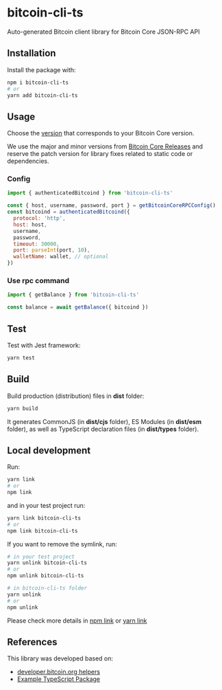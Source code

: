 # bitcoin-cli-ts

Auto-generated Bitcoin client library for Bitcoin Core JSON-RPC API

## Installation

Install the package with:

```bash
npm i bitcoin-cli-ts
# or
yarn add bitcoin-cli-ts
```

## Usage

Choose the [version](https://www.npmjs.com/package/bitcoin-cli-ts?activeTab=versions) that corresponds to your Bitcoin Core version.

We use the major and minor versions from [Bitcoin Core Releases](https://github.com/bitcoin/bitcoin/releases) and reserve the patch version for library fixes related to static code or dependencies.

### Config

```js
import { authenticatedBitcoind } from 'bitcoin-cli-ts'

const { host, username, password, port } = getBitcoinCoreRPCConfig()
const bitcoind = authenticatedBitcoind({
  protocol: 'http',
  host: host,
  username,
  password,
  timeout: 30000,
  port: parseInt(port, 10),
  walletName: wallet, // optional
})
```

### Use rpc command

```js
import { getBalance } from 'bitcoin-cli-ts'

const balance = await getBalance({ bitcoind })
```

## Test

Test with Jest framework:

```bash
yarn test
```

## Build

Build production (distribution) files in **dist** folder:

```bash
yarn build
```

It generates CommonJS (in **dist/cjs** folder), ES Modules (in **dist/esm** folder), as well as TypeScript declaration files (in **dist/types** folder).

## Local development

Run:

```bash
yarn link
# or
npm link
```

and in your test project run:

```bash
yarn link bitcoin-cli-ts
# or
npm link bitcoin-cli-ts
```

If you want to remove the symlink, run:

```bash
# in your test project
yarn unlink bitcoin-cli-ts
# or
npm unlink bitcoin-cli-ts

# in bitcoin-cli-ts folder
yarn unlink
# or
npm unlink
```

Please check more details in [npm link](https://docs.npmjs.com/cli/v6/commands/npm-link) or [yarn link](https://yarnpkg.com/cli/link)

## References

This library was developed based on:

- [developer.bitcoin.org helpers](https://github.com/bitcoin-dot-org/developer.bitcoin.org/tree/master/helpers/rpc)
- [Example TypeScript Package ](https://github.com/tomchen/example-typescript-package)
